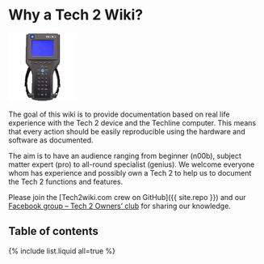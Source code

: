 # Why a Tech 2 Wiki?

![](/content/tech_2/tech_2_logo_anim.gif)

The goal of this wiki is to provide documentation based on real life experience with the Tech 2 device and the Techline computer. This means that every action should be easily reproducible using the hardware and software as documented.

The aim is to have an audience ranging from beginner \(n00b\), subject matter expert \(pro\) to all-round specialist \(genius\). We welcome everyone whom has experience and possibly own a Tech 2 to help us to document the Tech 2 functions and features.

Please join the [Tech2wiki.com crew on GitHub]({{ site.repo }}) and our [Facebook group – Tech 2 Owners’ club](https://www.facebook.com/groups/Tech2OwnersClub/) for sharing our knowledge.

## Table of contents

{% include list.liquid all=true %}